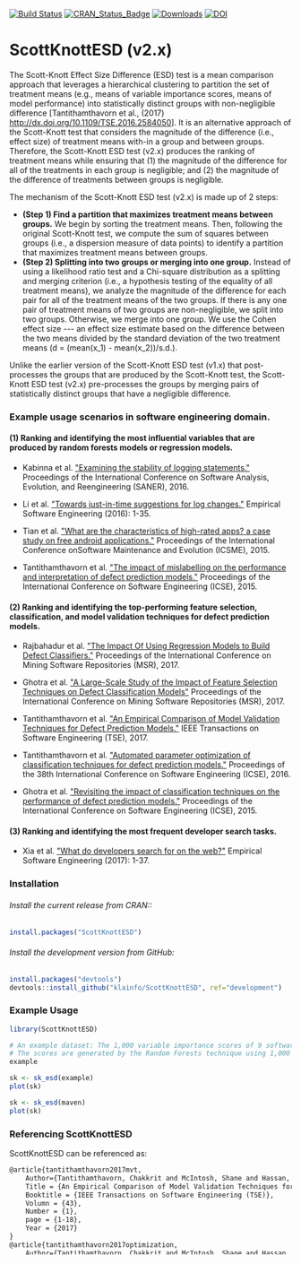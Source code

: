 [![Build Status](https://travis-ci.org/klainfo/ScottKnottESD.svg?branch=master)](https://travis-ci.org/klainfo/ScottKnottESD) 
[![CRAN_Status_Badge](http://www.r-pkg.org/badges/version/ScottKnottESD)](https://cran.r-project.org/package=ScottKnottESD)
[![Downloads](http://cranlogs.r-pkg.org/badges/ScottKnottESD)]( https://cran.r-project.org/package=ScottKnottESD)
[![DOI](https://zenodo.org/badge/39927952.svg)](https://zenodo.org/badge/latestdoi/39927952)

# ScottKnottESD (v2.x) 
The Scott-Knott Effect Size Difference (ESD) test is a mean comparison approach that leverages a hierarchical clustering to partition the set of treatment means (e.g., means of variable importance scores, means of model performance) into statistically distinct groups with non-negligible difference [Tantithamthavorn et al., (2017) <http://dx.doi.org/10.1109/TSE.2016.2584050>].
It is an alternative approach of the Scott-Knott test that considers the magnitude of the difference (i.e., effect size) of treatment means with-in a group and between groups.
Therefore, the Scott-Knott ESD test (v2.x) produces the ranking of treatment means while ensuring that (1) the magnitude of the difference for all of the treatments in each group is negligible; and (2) the magnitude of the difference of treatments between groups is negligible.

The mechanism of the Scott-Knott ESD test (v2.x) is made up of 2 steps:

* **(Step 1) Find a partition that maximizes treatment means between groups.** We begin by sorting the treatment means. Then, following the original Scott-Knott test, we compute the sum of squares between groups (i.e., a dispersion measure of data points) to identify a partition that maximizes treatment means between groups. 
* **(Step 2) Splitting into two groups or merging into one group.** Instead of using a likelihood ratio test and a Chi-square distribution as a splitting and merging criterion (i.e., a hypothesis testing of the equality of all treatment means), we analyze the magnitude of the difference for each pair for all of the treatment means of the two groups. If there is any one pair of treatment means of two groups are non-negligible, we split into two groups. Otherwise, we merge into one group. We use the Cohen effect size --- an effect size estimate based on the difference between the two means divided by the standard deviation of the two treatment means (d = (mean(x_1) - mean(x_2))/s.d.).

Unlike the earlier version of the Scott-Knott ESD test (v1.x) that post-processes the groups that are produced by the Scott-Knott test, the Scott-Knott ESD test (v2.x) pre-processes the groups by merging pairs of statistically distinct groups that have a negligible difference.

### Example usage scenarios in software engineering domain.

#### (1) Ranking and identifying the most influential variables that are produced by random forests models or regression models.

- Kabinna et al. ["Examining the stability of logging statements."](https://users.encs.concordia.ca/~shang/pubs/SANER2016.pdf) Proceedings of the International Conference on Software Analysis, Evolution, and Reengineering (SANER), 2016.

- Li et al. ["Towards just-in-time suggestions for log changes."](https://users.encs.concordia.ca/~shang/pubs/EMSE2016_heng_logjit.pdf) Empirical Software Engineering (2016): 1-35.

- Tian et al. ["What are the characteristics of high-rated apps? a case study on free android applications."](http://sail.cs.queensu.ca/Downloads/ICSME2015_What-Are-the-Characteristics-of-High-Rated-Apps-A-Case-Study-on-Free-Android-Applications.pdf) Proceedings of the International Conference onSoftware Maintenance and Evolution (ICSME), 2015.

- Tantithamthavorn et al. ["The impact of mislabelling on the performance and interpretation of defect prediction models."](http://chakkrit.com/assets/papers/tantithamthavorn2015icse.pdf) Proceedings of the International Conference on Software Engineering (ICSE), 2015.

#### (2) Ranking and identifying the top-performing feature selection, classification, and model validation techniques for defect prediction models.

- Rajbahadur et al. ["The Impact Of Using Regression Models to Build Defect Classifiers."](http://sail.cs.queensu.ca/Downloads/MSR2017_TheImpactOfUsingRegressionModelsToBuildDefectClassifiers.pdf) Proceedings of the International Conference on Mining Software Repositories (MSR), 2017.

- Ghotra et al. ["A Large-Scale Study of the Impact of Feature Selection Techniques on Defect Classification Models"](http://sail.cs.queensu.ca/Downloads/MSR2017_ALarge-ScaleStudyOfTheImpactOfFeatureSelectionTechniquesOnDefectClassificationModels.pdf) Proceedings of the International Conference on Mining Software Repositories (MSR), 2017.

- Tantithamthavorn et al. ["An Empirical Comparison of Model Validation Techniques for Defect Prediction Models."](http://chakkrit.com/assets/papers/tantithamthavorn2016mvt.pdf) IEEE Transactions on Software Engineering (TSE), 2017.

- Tantithamthavorn et al. ["Automated parameter optimization of classification techniques for defect prediction models."](http://chakkrit.com/assets/papers/tantithamthavorn2016icse.pdf) Proceedings of the 38th International Conference on Software Engineering (ICSE), 2016.

- Ghotra et al. ["Revisiting the impact of classification techniques on the performance of defect prediction models."](http://sail.cs.queensu.ca/Downloads/ICSE2015_RevisitingTheImpactOfClassificationTechniquesOnThePerformanceOfDefectPredictionModels.pdf) Proceedings of the International Conference on Software Engineering (ICSE), 2015.

#### (3) Ranking and identifying the most frequent developer search tasks.

- Xia et al. ["What do developers search for on the web?"](http://sail.cs.queensu.ca/Downloads/EMSE2017_WhatDoDevelopersSearchForOnTheWeb.pdf) Empirical Software Engineering (2017): 1-37.

### Installation
######  Install the current release from CRAN::
```r
install.packages("ScottKnottESD")
```

###### Install the development version from GitHub:
```r
install.packages("devtools")
devtools::install_github("klainfo/ScottKnottESD", ref="development")
```
### Example Usage
```r
library(ScottKnottESD)

# An example dataset: The 1,000 variable importance scores of 9 software metrics. 
# The scores are generated by the Random Forests technique using 1,000 out-of-sample bootstrap.
example

sk <- sk_esd(example)
plot(sk)

sk <- sk_esd(maven)
plot(sk)
```

### Referencing ScottKnottESD
ScottKnottESD can be referenced as:
```tex
@article{tantithamthavorn2017mvt,
    Author={Tantithamthavorn, Chakkrit and McIntosh, Shane and Hassan, Ahmed E. and Matsumoto, Kenichi},
    Title = {An Empirical Comparison of Model Validation Techniques for Defect Prediction Models},
    Booktitle = {IEEE Transactions on Software Engineering (TSE)},
    Volumn = {43},
    Number = {1},
    page = {1-18},
    Year = {2017}
}
@article{tantithamthavorn2017optimization,
    Author={Tantithamthavorn, Chakkrit and McIntosh, Shane and Hassan, Ahmed E. and Matsumoto, Kenichi},
    Title = {The Impact of Automated Parameter Optimization for Defect Prediction Models},
    Booktitle = {Under Review at IEEE Transactions on Software Engineering (TSE)},
    Year = {2017}
}
```
